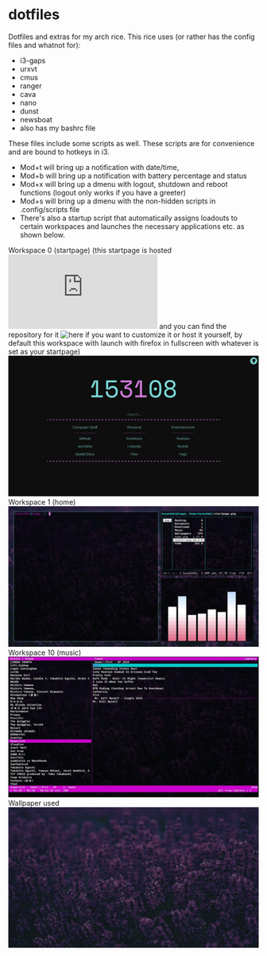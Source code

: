 # dotfiles
Dotfiles and extras for my arch rice. This rice uses (or rather has the config files and whatnot for):

* i3-gaps
* urxvt
* cmus
* ranger
* cava
* nano
* dunst
* newsboat
* also has my bashrc file

These files include some scripts as well. These scripts are for convenience and are bound to hotkeys in i3.

* Mod+t will bring up a notification with date/time,
* Mod+b will bring up a notification with battery percentage and status
* Mod+x will bring up a dmenu with logout, shutdown and reboot functions (logout only works if you have a greeter)
* Mod+s will bring up a dmenu with the non-hidden scripts in .config/scripts file
* There's also a startup script that automatically assigns loadouts to certain workspaces and launches the necessary applications etc. as shown below.

Workspace 0 (startpage) (this startpage is hosted ![here](http://www.kazakaza.xyz/startpage.html) and you can find the repository for it ![here](https://github.com/KazaKazan/startpage) if you want to customize it or host it yourself, by default this workspace with launch with firefox in fullscreen with whatever is set as your startpage)
![screenshot](img/sp.jpg)
Workspace 1 (home)
![screenshot](img/main.jpg)
Workspace 10 (music)
![screenshot](img/mus.jpg)
Wallpaper used
![screenshot](img/walp.jpg)
